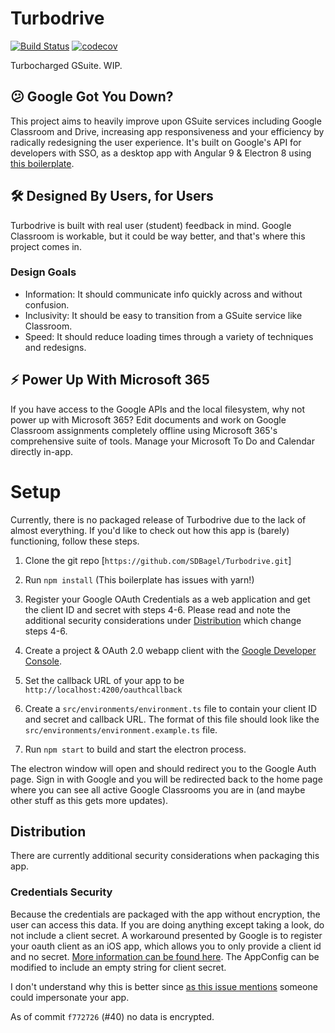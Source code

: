 # Turbodrive
[![Build Status](https://travis-ci.com/SDBagel/Turbodrive.svg?branch=master)](https://travis-ci.com/SDBagel/Turbodrive) [![codecov](https://codecov.io/gh/SDBagel/Turbodrive/branch/master/graph/badge.svg)](https://codecov.io/gh/SDBagel/Turbodrive)

Turbocharged GSuite. WIP.

## 😕 Google Got You Down?

This project aims to heavily improve upon GSuite services including Google Classroom and Drive, increasing app responsiveness and your efficiency by radically redesigning the user experience. It's built on Google's API for developers with SSO, as a desktop app with Angular 9 & Electron 8 using [this boilerplate](https://github.com/maximegris/angular-electron).

## 🛠 Designed By Users, for Users

Turbodrive is built with real user (student) feedback in mind. Google Classroom is workable, but it could be way better, and that's where this project comes in.

### Design Goals
- Information: It should communicate info quickly across and without confusion.
- Inclusivity: It should be easy to transition from a GSuite service like Classroom.
- Speed: It should reduce loading times through a variety of techniques and redesigns.

## ⚡ Power Up With Microsoft 365

If you have access to the Google APIs and the local filesystem, why not power up with Microsoft 365? Edit documents and work on Google Classroom assignments completely offline using Microsoft 365's comprehensive suite of tools. Manage your Microsoft To Do and Calendar directly in-app.

# Setup
Currently, there is no packaged release of Turbodrive due to the lack of almost everything. If you'd like to check out how this app is (barely) functioning, follow these steps.

1) Clone the git repo [`https://github.com/SDBagel/Turbodrive.git`]

2) Run `npm install` (This boilerplate has issues with yarn!)

3) Register your Google OAuth Credentials as a web application and get the client ID and secret with steps 4-6. Please read and note the additional security considerations under [Distribution](#Distribution) which change steps 4-6.

4) Create a project & OAuth 2.0 webapp client with the [Google Developer Console](https://console.developers.google.com/apis/credentials).

5) Set the callback URL of your app to be `http://localhost:4200/oauthcallback`

6) Create a `src/environments/environment.ts` file to contain your client ID and secret and callback URL. The format of this file should look like the `src/environments/environment.example.ts` file.

7) Run `npm start` to build and start the electron process. 

The electron window will open and should redirect you to the Google Auth page. Sign in with Google and you will be redirected back to the home page where you can see all active Google Classrooms you are in (and maybe other stuff as this gets more updates).

## Distribution

There are currently additional security considerations when packaging this app. 

### Credentials Security
Because the credentials are packaged with the app without encryption, the user can access this data. If you are doing anything except taking a look, do not include a client secret. A workaround presented by Google is to register your oauth client as an iOS app, which allows you to only provide a client id and no secret. [More information can be found here](https://github.com/googleapis/google-auth-library-nodejs#oauth2-with-installed-apps-electron). The AppConfig can be modified to include an empty string for client secret.

I don't understand why this is better since [as this issue mentions](https://github.com/googleapis/google-auth-library-nodejs/issues/299#issuecomment-380939714) someone could impersonate your app.

As of commit `f772726` (#40) no data is encrypted.